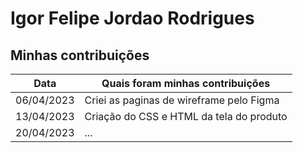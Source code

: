 # Igor Felipe Jordao Rodrigues


## Minhas contribuições

| Data       | Quais foram minhas contribuições |
|------------|----------------------------------|
| 06/04/2023 |Criei as paginas de wireframe pelo Figma |
| 13/04/2023 | Criação do CSS e HTML da tela do produto |
| 20/04/2023 | ... |
